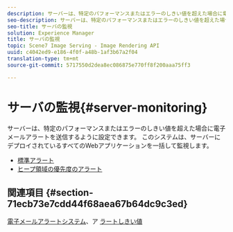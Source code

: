 ```yaml
---
description: サーバーは、特定のパフォーマンスまたはエラーのしきい値を超えた場合に電子メールアラートを送信するように設定できます。 このシステムは、サーバーにデプロイされているすべてのWebアプリケーションを一括して監視します。
seo-description: サーバーは、特定のパフォーマンスまたはエラーのしきい値を超えた場合に電子メールアラートを送信するように設定できます。 このシステムは、サーバーにデプロイされているすべてのWebアプリケーションを一括して監視します。
seo-title: サーバの監視
solution: Experience Manager
title: サーバの監視
topic: Scene7 Image Serving - Image Rendering API
uuid: c4042ed9-e186-4f0f-a48b-1af3b67a2f04
translation-type: tm+mt
source-git-commit: 5717550d2dea8ec086875e770ff8f200aaa75ff3

---
```



# サーバの監視{#server-monitoring}

サーバーは、特定のパフォーマンスまたはエラーのしきい値を超えた場合に電子メールアラートを送信するように設定できます。 このシステムは、サーバーにデプロイされているすべてのWebアプリケーションを一括して監視します。

* [標準アラート](r-standard-alerts.md)
* [ヒープ領域の優先度のアラート](c-heap-space-priority-alert.md)

## 関連項目 {#section-71ecb73e7cdd44f68aea67b64dc9c3ed}

[電子メールアラートシステム](../../../../is-api/image-serving-api-ref/c-configuration-and-administration/c-server-settings/r-monitoring-and-alerting-system.md#reference-4b604b5f8b014ecca89cf55d8ebb2d39)、ア [ラートしきい値](../../../../is-api/image-serving-api-ref/c-configuration-and-administration/c-server-settings/r-alert-thresholds.md#reference-a77d3f92f456419a878bf18782d38922)
